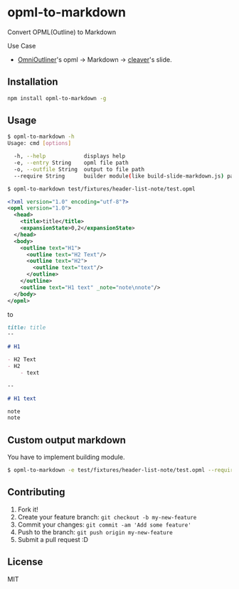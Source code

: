 # opml-to-markdown

Convert OPML(Outline) to Markdown

Use Case

* [OmniOutliner](http://www.omnigroup.com/omnioutliner "OmniOutliner")'s opml -> Markdown -> [cleaver](https://github.com/jdan/cleaver "cleaver")'s slide.

## Installation

``` sh
npm install opml-to-markdown -g
```

## Usage

``` sh
$ opml-to-markdown -h
Usage: cmd [options]

  -h, --help            displays help
  -e, --entry String    opml file path
  -o, --outfile String  output to file path
  --require String      builder module(like build-slide-markdown.js) path
```

``` sh
$ opml-to-markdown test/fixtures/header-list-note/test.opml
```

``` xml
<?xml version="1.0" encoding="utf-8"?>
<opml version="1.0">
  <head>
    <title>title</title>
    <expansionState>0,2</expansionState>
  </head>
  <body>
    <outline text="H1">
      <outline text="H2 Text"/>
      <outline text="H2">
        <outline text="text"/>
      </outline>
    </outline>
    <outline text="H1 text" _note="note\nnote"/>
  </body>
</opml>
```

to

```markdown
title: title
--

# H1

- H2 Text
- H2
    - text

--

# H1 text

note
note
```


## Custom output markdown

You have to implement building module.

``` sh
$ opml-to-markdown -e test/fixtures/header-list-note/test.opml --require lib/build-slide-markdown.js
```

## Contributing

1. Fork it!
2. Create your feature branch: `git checkout -b my-new-feature`
3. Commit your changes: `git commit -am 'Add some feature'`
4. Push to the branch: `git push origin my-new-feature`
5. Submit a pull request :D

## License

MIT